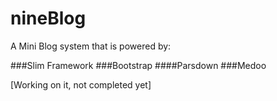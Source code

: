 # nineBlog

A Mini Blog system that is powered by:

###Slim Framework
###Bootstrap
####Parsdown
###Medoo 

[Working on it, not completed yet]
